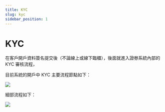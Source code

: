 ```yaml
---
title: KYC
slug: kyc
sidebar_position: 1
---
```



# KYC

在客戶開戶資料簽名提交後（不論線上或線下臨櫃），後面就進入證劵系統內部的 KYC 審核流程，

目前系統的開戶中 KYC 主要流程節點如下：

<img src="/assets/RrHMbbQFroRCzzxMPmRcr15FnEe.png" src-width="1836" src-height="536" align="center"/>

細部流程如下：

<img src="/assets/InrXbdXTto9zDVxKipmcIwR2nHd.png" src-width="1225" src-height="461" align="center"/>

